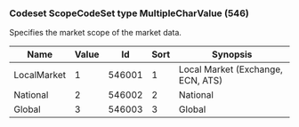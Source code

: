 ### Codeset ScopeCodeSet type MultipleCharValue (546)

Specifies the market scope of the market data.

| Name        | Value | Id     | Sort | Synopsis                          |
|-------------|-------|--------|------|-----------------------------------|
| LocalMarket | 1     | 546001 | 1    | Local Market (Exchange, ECN, ATS) |
| National    | 2     | 546002 | 2    | National                          |
| Global      | 3     | 546003 | 3    | Global                            |

